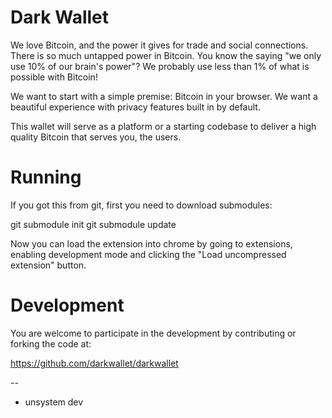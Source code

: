 Dark Wallet
==========

We love Bitcoin, and the power it gives for trade and social connections. There is so much untapped power in Bitcoin. You know the saying "we only use 10% of our brain's power"? We probably use less than 1% of what is possible with Bitcoin!

We want to start with a simple premise: Bitcoin in your browser. We want a beautiful experience with privacy features built in by default.

This wallet will serve as a platform or a starting codebase to deliver a high quality Bitcoin that serves you, the users.

Running
==========
If you got this from git, first you need to download submodules:

git submodule init
git submodule update

Now you can load the extension into chrome by going to extensions, enabling development mode and clicking the "Load uncompressed extension" button.

Development
==========
You are welcome to participate in the development by contributing or forking the code at:

https://github.com/darkwallet/darkwallet

--

- unsystem dev
